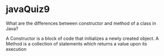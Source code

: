 # javaQuiz9
What are the differences between constructor and method of a class in Java?




A Constructor is a block of code that initializes a newly created object. A Method is a collection of statements which returns a value upon its execution
